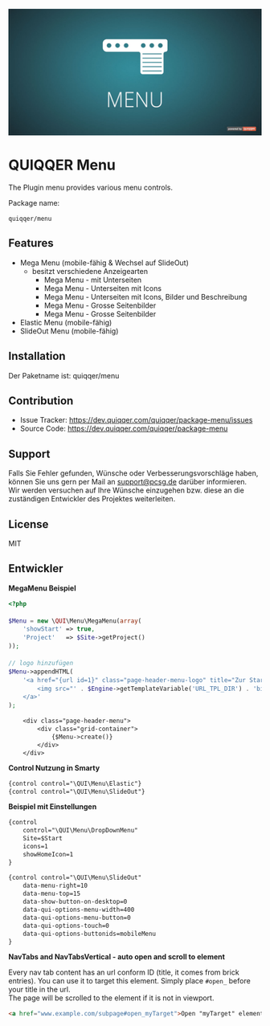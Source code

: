 ![QUIQQER Menu](bin/images/Readme.jpg)


QUIQQER Menu
========

The Plugin menu provides various menu controls.  

Package name:

    quiqqer/menu


Features
--------

- Mega Menu (mobile-fähig & Wechsel auf SlideOut)
    - besitzt verschiedene Anzeigearten
        - Mega Menu - mit Unterseiten
        - Mega Menu - Unterseiten mit Icons
        - Mega Menu - Unterseiten mit Icons, Bilder und Beschreibung
        - Mega Menu - Grosse Seitenbilder
        - Mega Menu - Grosse Seitenbilder
- Elastic Menu (mobile-fähig)
- SlideOut Menu (mobile-fähig)


Installation
------------

Der Paketname ist: quiqqer/menu


Contribution
----------

- Issue Tracker: https://dev.quiqqer.com/quiqqer/package-menu/issues
- Source Code: https://dev.quiqqer.com/quiqqer/package-menu


Support
-------

Falls Sie Fehler gefunden, Wünsche oder Verbesserungsvorschläge haben, 
können Sie uns gern per Mail an support@pcsg.de darüber informieren.  
Wir werden versuchen auf Ihre Wünsche einzugehen bzw. diese an die zuständigen Entwickler 
des Projektes weiterleiten.


License
-------

MIT


Entwickler
--------

**MegaMenu Beispiel**


```php
<?php

$Menu = new \QUI\Menu\MegaMenu(array(
    'showStart' => true,
    'Project'   => $Site->getProject()
));

// logo hinzufügen
$Menu->appendHTML(
    '<a href="{url id=1}" class="page-header-menu-logo" title="Zur Startseite">
        <img src="' . $Engine->getTemplateVariable('URL_TPL_DIR') . 'bin/images/logo.png"/>
    </a>'
);

```

```
    <div class="page-header-menu">
        <div class="grid-container">
            {$Menu->create()}
        </div>
    </div>
```

**Control Nutzung in Smarty**

```
{control control="\QUI\Menu\Elastic"}
{control control="\QUI\Menu\SlideOut"}
```

**Beispiel mit Einstellungen**

```
{control
    control="\QUI\Menu\DropDownMenu"
    Site=$Start
    icons=1
    showHomeIcon=1
}
```

```
{control control="\QUI\Menu\SlideOut"
    data-menu-right=10
    data-menu-top=15
    data-show-button-on-desktop=0
    data-qui-options-menu-width=400
    data-qui-options-menu-button=0
    data-qui-options-touch=0
    data-qui-options-buttonids=mobileMenu
}
```

**NavTabs and NavTabsVertical - auto open and scroll to element**

Every nav tab content has an url conform ID (title, it comes from brick entries).
You can use it to target this element. Simply place `#open_` before your title in the url.  
The page will be scrolled to the element if it is not in viewport. 

```html
<a href="www.example.com/subpage#open_myTarget">Open "myTarget" element</a>
```